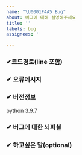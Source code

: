 ```yaml
---
name: "\U0001F4A5 Bug"
about: 버그에 대해 설명해주세요
title: ''
labels: bug
assignees: ''

---
```


### ✔코드경로(line 포함)




### ✔ 오류메시지







### ✔ 버전정보
python 3.9.7



### ✔ 버그에 대한 뇌피셜




### ✔  하고싶은 말(optional)
